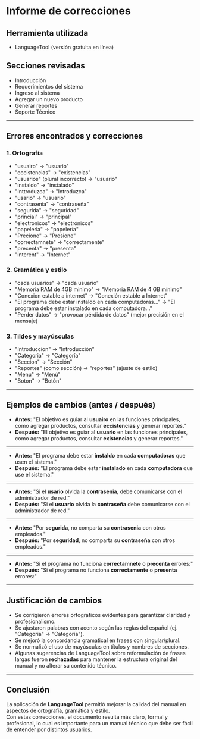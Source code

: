 # Informe de correcciones

## Herramienta utilizada
- LanguageTool (versión gratuita en línea)

## Secciones revisadas
- Introducción
- Requerimientos del sistema
- Ingreso al sistema
- Agregar un nuevo producto
- Generar reportes
- Soporte Técnico

---

## Errores encontrados y correcciones

### 1. Ortografía
- "usuairo" → "usuario"
- "eccistencias" → "existencias"
- "usuarios" (plural incorrecto) → "usuario"
- "instaldo" → "instalado"
- "Inttroduzca" → "Introduzca"
- "usario" → "usuario"
- "contrasenia" → "contraseña"
- "segurida" → "seguridad"
- "princial" → "principal"
- "electronicos" → "electrónicos"
- "papeleria" → "papelería"
- "Precione" → "Presione"
- "correctamnete" → "correctamente"
- "precenta" → "presenta"
- "interent" → "Internet"

### 2. Gramática y estilo
- "cada usuarios" → "cada usuario"  
- "Memoria RAM de 4GB minimo" → "Memoria RAM de 4 GB mínimo"  
- "Conexion estable a internet" → "Conexión estable a Internet"  
- "El programa debe estar instaldo en cada computadoras..." → "El programa debe estar instalado en cada computadora..."  
- "Perder datos" → "provocar pérdida de datos" (mejor precisión en el mensaje)  

### 3. Tildes y mayúsculas
- "Introduccion" → "Introducción"  
- "Categoria" → "Categoría"  
- "Seccion" → "Sección"  
- "Reportes" (como sección) → "reportes" (ajuste de estilo)  
- "Menu" → "Menú"  
- "Boton" → "Botón"  

---

## Ejemplos de cambios (antes / después)

- **Antes:** "El objetivo es guiar al **usuairo** en las funciones principales, como agregar productos, consultar **eccistencias** y generar reportes."  
- **Después:** "El objetivo es guiar al **usuario** en las funciones principales, como agregar productos, consultar **existencias** y generar reportes."  

---

- **Antes:** "El programa debe estar **instaldo** en cada **computadoras** que usen el sistema."  
- **Después:** "El programa debe estar **instalado** en cada **computadora** que use el sistema."  

---

- **Antes:** "Si el **usario** olvida la **contrasenia**, debe comunicarse con el administrador de red."  
- **Después:** "Si el **usuario** olvida la **contraseña** debe comunicarse con el administrador de red."  

---

- **Antes:** "Por **segurida**, no comparta su **contrasenia** con otros empleados."  
- **Después:** "Por **seguridad**, no comparta su **contraseña** con otros empleados."  

---

- **Antes:** "Si el programa no funciona **correctamnete** o **precenta** errores:"  
- **Después:** "Si el programa no funciona **correctamente** o **presenta** errores:"  

---

## Justificación de cambios
- Se corrigieron errores ortográficos evidentes para garantizar claridad y profesionalismo.  
- Se ajustaron palabras con acento según las reglas del español (ej. "Categoria" → "Categoría").  
- Se mejoró la concordancia gramatical en frases con singular/plural.  
- Se normalizó el uso de mayúsculas en títulos y nombres de secciones.  
- Algunas sugerencias de LanguageTool sobre reformulación de frases largas fueron **rechazadas** para mantener la estructura original del manual y no alterar su contenido técnico.  

---

## Conclusión
La aplicación de **LanguageTool** permitió mejorar la calidad del manual en aspectos de ortografía, gramática y estilo.  
Con estas correcciones, el documento resulta más claro, formal y profesional, lo cual es importante para un manual técnico que debe ser fácil de entender por distintos usuarios.  
